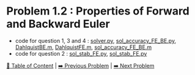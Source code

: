 # Problem 1.2 : Properties of Forward and Backward Euler

- code for question 1, 3 and 4 : [solver.py](./solver.py), [sol_accuracy_FE_BE.py](./sol_accuracy_FE_BE.py), [DahlquistBE.m](./DahlquistBE.m), [DahlquistFE.m](./DahlquistFE.m), [sol_accuracy_FE_BE.m](./sol_accuracy_FE_BE.m)
- code for question 2 : [sol_stab_FE.py](./sol_stab_FE.py), [sol_stab_FE.py](./sol_stab_FE.py)

[:book: Table of Content](../README.md) | [:arrow_right: Previous Problem](../prob1.1/README.md) | [:arrow_right: Next Problem](../prob1.3/README.md)
